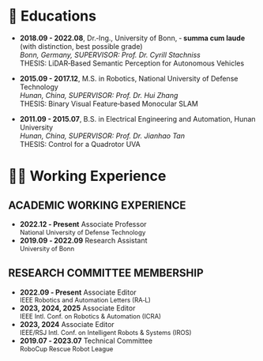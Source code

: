 <span id="educations"></span>

# 📖 Educations
- **2018.09 - 2022.08**, Dr.‑Ing., University of Bonn,  ‑ <strong>summa cum laude</strong> (with distinction, best possible grade)<br>
  _Bonn, Germany, SUPERVISOR: Prof. Dr. Cyrill Stachniss_<br>
  THESIS: LiDAR‑Based Semantic Perception for Autonomous Vehicles

- **2015.09 - 2017.12**, M.S. in Robotics, National University of Defense Technology<br>
  _Hunan, China, SUPERVISOR: Prof. Dr. Hui Zhang_<br>
  THESIS: Binary Visual Feature‑based Monocular SLAM

- **2011.09 - 2015.07**, B.S. in Electrical Engineering and Automation, Hunan University<br>
  _Hunan, China, SUPERVISOR: Prof. Dr. Jianhao Tan_<br>
  THESIS: Control for a Quadrotor UVA

<span id="experience"></span>
# 👨‍🔧 Working Experience
## ACADEMIC WORKING EXPERIENCE
- <p style="margin: 0; line-height: 1.2;">
  <strong>2022.12 ‑ Present</strong> Associate Professor<br>
  <span style="font-size: 90%;">National University of Defense Technology </span>
  </p>
- <p style="margin: 0; line-height: 1.2;">
  <strong>2019.09 ‑ 2022.09</strong> Research Assistant<br>
  <span style="font-size: 90%;">University of Bonn </span>
  </p>
  
## RESEARCH COMMITTEE MEMBERSHIP
- <p style="margin: 0; line-height: 1.2;">
  <strong>2022.09 ‑ Present</strong> Associate Editor <br>
  <span style="font-size: 90%;">IEEE Robotics and Automation Letters (RA‑L) </span>
  </p>
- <p style="margin: 0; line-height: 1.2;">
  <strong>2023, 2024, 2025</strong> Associate Editor <br>
  <span style="font-size: 90%;">IEEE Intl. Conf. on Robotics & Automation (ICRA) </span>
  </p>
- <p style="margin: 0; line-height: 1.2;">
  <strong>2023, 2024</strong> Associate Editor <br>
  <span style="font-size: 90%;">IEEE/RSJ Intl. Conf. on Intelligent Robots & Systems (IROS) </span>
  </p>
- <p style="margin: 0; line-height: 1.2;">
  <strong>2019.07 ‑ 2023.07</strong> Technical Committee <br>
  <span style="font-size: 90%;">RoboCup Rescue Robot League </span>
  </p>

<script type='text/javascript' id='clustrmaps' src='//cdn.clustrmaps.com/map_v2.js?cl=ffffff&w=260&t=tt&d=iLZedZBHl_FfkAQLvkA17Hho9w44NF3Fw_oZCOIKfJI'></script>


